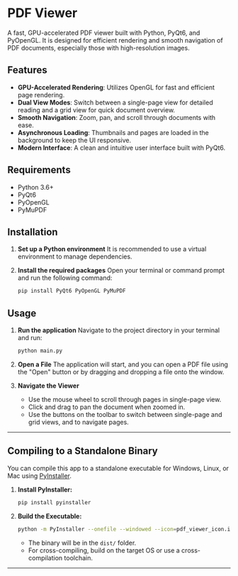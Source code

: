 # PDF Viewer

A fast, GPU-accelerated PDF viewer built with Python, PyQt6, and PyOpenGL. It is designed for efficient rendering and smooth navigation of PDF documents, especially those with high-resolution images.

## Features

*   **GPU-Accelerated Rendering**: Utilizes OpenGL for fast and efficient page rendering.
*   **Dual View Modes**: Switch between a single-page view for detailed reading and a grid view for quick document overview.
*   **Smooth Navigation**: Zoom, pan, and scroll through documents with ease.
*   **Asynchronous Loading**: Thumbnails and pages are loaded in the background to keep the UI responsive.
*   **Modern Interface**: A clean and intuitive user interface built with PyQt6.

## Requirements

*   Python 3.6+
*   PyQt6
*   PyOpenGL
*   PyMuPDF

## Installation

1.  **Set up a Python environment**
    It is recommended to use a virtual environment to manage dependencies.

2.  **Install the required packages**
    Open your terminal or command prompt and run the following command:
    ```bash
    pip install PyQt6 PyOpenGL PyMuPDF
    ```

## Usage

1.  **Run the application**
    Navigate to the project directory in your terminal and run:
    ```bash
    python main.py
    ```

2.  **Open a File**
    The application will start, and you can open a PDF file using the "Open" button or by dragging and dropping a file onto the window.

3.  **Navigate the Viewer**
    *   Use the mouse wheel to scroll through pages in single-page view.
    *   Click and drag to pan the document when zoomed in.
    *   Use the buttons on the toolbar to switch between single-page and grid views, and to navigate pages.

---

## Compiling to a Standalone Binary

You can compile this app to a standalone executable for Windows, Linux, or Mac using [PyInstaller](https://pyinstaller.org/).

1. **Install PyInstaller:**
   ```sh
   pip install pyinstaller
   ```
2. **Build the Executable:**
   ```sh
   python -m PyInstaller --onefile --windowed --icon=pdf_viewer_icon.ico --name="GPU PDF Viewer" --clean --noconfirm main.py
   ```
   - The binary will be in the `dist/` folder.
   - For cross-compiling, build on the target OS or use a cross-compilation toolchain.

---
